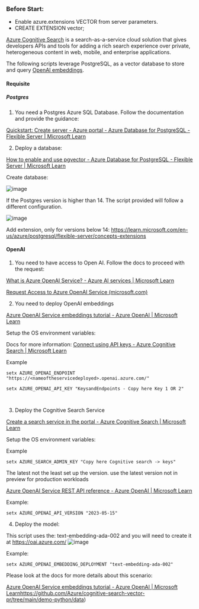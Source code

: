 ### Before Start:

- Enable azure.extensions VECTOR from server parameters.
- CREATE EXTENSION vector;

[Azure Cognitive Search](https://docs.microsoft.com/azure/search/) is a search-as-a-service cloud solution that gives developers APIs and tools for adding a rich search experience over private, heterogeneous content in web, mobile, and enterprise applications.

The following scripts leverage PostgreSQL, as a vector database to store and query [OpenAI embeddings](https://platform.openai.com/docs/guides/embeddings/what-are-embeddings?ref=timescale.com). 



#### Requisite

##### Postgres

1) You need a Postgres Azure SQL Database. Follow the documentation and provide the guidance:

[Quickstart: Create server - Azure portal - Azure Database for PostgreSQL - Flexible Server | Microsoft Learn](https://learn.microsoft.com/en-us/azure/postgresql/flexible-server/quickstart-create-server-portal)

 

2. Deploy a database:

 [How to enable and use pgvector - Azure Database for PostgreSQL - Flexible Server | Microsoft Learn](https://learn.microsoft.com/en-us/azure/postgresql/flexible-server/how-to-use-pgvector)

Create database:


![image](https://github.com/Azure-Samples/azure-vector-database-samples/assets/62876278/37172928-7b22-4fcf-9abc-270367f0377b)



If the Postgres version is higher than 14. The script provided will follow a different configuration.

![image](https://github.com/Azure-Samples/azure-vector-database-samples/assets/62876278/4c53b466-7ca6-437e-8325-9bff3470f6a5)


Add extension, only for versions below 14: https://learn.microsoft.com/en-us/azure/postgresql/flexible-server/concepts-extensions





#### OpenAI

1. You need to have access to Open AI. Follow the docs to proceed with the request:

[What is Azure OpenAI Service? - Azure AI services | Microsoft Learn](https://learn.microsoft.com/en-us/azure/ai-services/openai/overview)

 [Request Access to Azure OpenAI Service (microsoft.com)](https://customervoice.microsoft.com/Pages/ResponsePage.aspx?id=v4j5cvGGr0GRqy180BHbR7en2Ais5pxKtso_Pz4b1_xUOFA5Qk1UWDRBMjg0WFhPMkIzTzhKQ1dWNyQlQCN0PWcu)

 

2. You need to deploy OpenAI embeddings

[Azure OpenAI Service embeddings tutorial - Azure OpenAI | Microsoft Learn](https://learn.microsoft.com/en-us/azure/ai-services/openai/tutorials/embeddings?tabs=command-line)



Setup the OS environment variables:

Docs for more information: [Connect using API keys - Azure Cognitive Search | Microsoft Learn](https://learn.microsoft.com/en-us/azure/search/search-security-api-keys?tabs=portal-use%2Cportal-find%2Cportal-query)



Example

```
setx AZURE_OPENAI_ENDPOINT "https://<nameoftheservicedeployed>.openai.azure.com/"

setx AZURE_OPENAI_API_KEY "KeysandEndpoints - Copy here Key 1 OR 2"

 
```



3. Deploy the Cognitive Search Service

[Create a search service in the portal - Azure Cognitive Search | Microsoft Learn](https://learn.microsoft.com/en-us/azure/search/search-create-service-portal)

 

Setup the OS environment variables:



Example


```
setx AZURE_SEARCH_ADMIN_KEY "Copy here Cognitive search -> keys"
```

The latest not  the least set up the version. use the latest version not in preview for production workloads

[Azure OpenAI Service REST API reference - Azure OpenAI | Microsoft Learn](https://learn.microsoft.com/en-US/azure/ai-services/openai/reference)

Example:

```
setx AZURE_OPENAI_API_VERSION "2023-05-15"
```

4. Deploy the model:

This script uses the: text-embedding-ada-002 and you will need to  create it at https://oai.azure.com/
![image](https://github.com/Azure-Samples/azure-vector-database-samples/assets/62876278/12733b74-3b71-43b8-9869-4c9bf4fa7686)





Example:

```
setx AZURE_OPENAI_EMBEDDING_DEPLOYMENT "text-embedding-ada-002"
```

Please look at the docs for more details about this scenario:

[Azure OpenAI Service embeddings tutorial - Azure OpenAI | Microsoft Learn](https://learn.microsoft.com/en-us/azure/ai-services/openai/tutorials/embeddings?tabs=command-line)https://github.com/Azure/cognitive-search-vector-pr/tree/main/demo-python/data)
